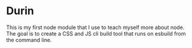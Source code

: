 # Durin
This is my first node module that I use to teach myself more about node.
The goal is to create a CSS and JS cli build tool that runs on esbuild from the command line.
